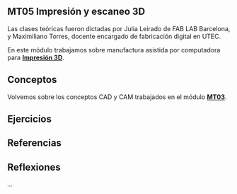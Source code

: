 ## MT05 Impresión y escaneo 3D
Las clases teóricas fueron dictadas por Julia Leirado de FAB LAB Barcelona, y Maximiliano Torres, docente encargado de fabricación digital en UTEC.

En este módulo  trabajamos sobre manufactura asistida por computadora para **[Impresión 3D](https://es.wikipedia.org/wiki/Impresi%C3%B3n_3D)**.


## Conceptos
Volvemos sobre los conceptos CAD y CAM trabajados en el módulo **[MT03](https://mvicogarcia.github.io/Victoria_Garcia/tecnicos/mt03/#conceptos)**.


## Ejercicios


## Referencias


## Reflexiones

*...* 
